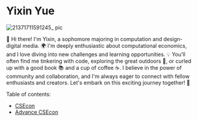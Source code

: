 # Yixin Yue
![21371711591245_ pic](https://github.com/Rising-Stars-by-Sunshine/Yixin_Yue/assets/164857136/8829de56-0c84-453d-8c9c-74c614761f47)  

👋 Hi there! I'm Yixin, a sophomore majoring in computation and design-digital media. 🌍 I'm deeply enthusiastic about computational economics, and I love diving into new challenges and learning opportunities. 💡 You'll often find me tinkering with code, exploring the great outdoors 🌳, or curled up with a good book 📚 and a cup of coffee ☕️. I believe in the power of community and collaboration, and I'm always eager to connect with fellow enthusiasts and creators. Let's embark on this exciting journey together! 🚀

Table of contents:
- [CSEcon](./CSEcon.md)
- [Advance CSEcon](./Advance_CSEcon.md)
